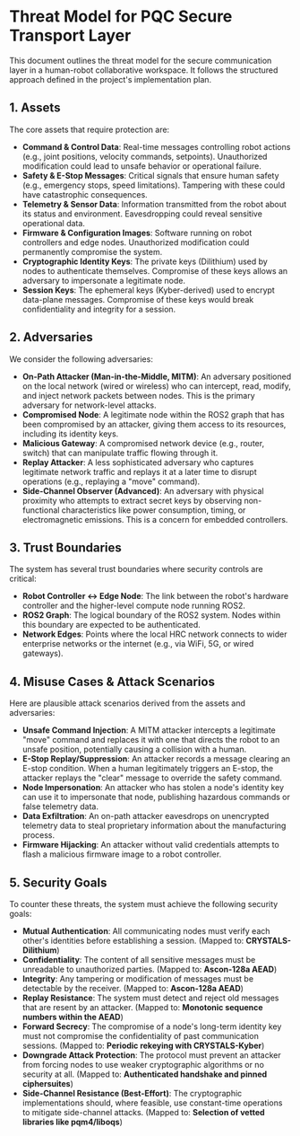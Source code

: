 # Threat Model for PQC Secure Transport Layer

This document outlines the threat model for the secure communication layer in a human-robot collaborative workspace. It follows the structured approach defined in the project's implementation plan.

## 1. Assets
The core assets that require protection are:

- **Command & Control Data**: Real-time messages controlling robot actions (e.g., joint positions, velocity commands, setpoints). Unauthorized modification could lead to unsafe behavior or operational failure.
- **Safety & E-Stop Messages**: Critical signals that ensure human safety (e.g., emergency stops, speed limitations). Tampering with these could have catastrophic consequences.
- **Telemetry & Sensor Data**: Information transmitted from the robot about its status and environment. Eavesdropping could reveal sensitive operational data.
- **Firmware & Configuration Images**: Software running on robot controllers and edge nodes. Unauthorized modification could permanently compromise the system.
- **Cryptographic Identity Keys**: The private keys (Dilithium) used by nodes to authenticate themselves. Compromise of these keys allows an adversary to impersonate a legitimate node.
- **Session Keys**: The ephemeral keys (Kyber-derived) used to encrypt data-plane messages. Compromise of these keys would break confidentiality and integrity for a session.

## 2. Adversaries
We consider the following adversaries:

- **On-Path Attacker (Man-in-the-Middle, MITM)**: An adversary positioned on the local network (wired or wireless) who can intercept, read, modify, and inject network packets between nodes. This is the primary adversary for network-level attacks.
- **Compromised Node**: A legitimate node within the ROS2 graph that has been compromised by an attacker, giving them access to its resources, including its identity keys.
- **Malicious Gateway**: A compromised network device (e.g., router, switch) that can manipulate traffic flowing through it.
- **Replay Attacker**: A less sophisticated adversary who captures legitimate network traffic and replays it at a later time to disrupt operations (e.g., replaying a "move" command).
- **Side-Channel Observer (Advanced)**: An adversary with physical proximity who attempts to extract secret keys by observing non-functional characteristics like power consumption, timing, or electromagnetic emissions. This is a concern for embedded controllers.

## 3. Trust Boundaries
The system has several trust boundaries where security controls are critical:

- **Robot Controller ↔ Edge Node**: The link between the robot's hardware controller and the higher-level compute node running ROS2.
- **ROS2 Graph**: The logical boundary of the ROS2 system. Nodes within this boundary are expected to be authenticated.
- **Network Edges**: Points where the local HRC network connects to wider enterprise networks or the internet (e.g., via WiFi, 5G, or wired gateways).

## 4. Misuse Cases & Attack Scenarios
Here are plausible attack scenarios derived from the assets and adversaries:

- **Unsafe Command Injection**: A MITM attacker intercepts a legitimate "move" command and replaces it with one that directs the robot to an unsafe position, potentially causing a collision with a human.
- **E-Stop Replay/Suppression**: An attacker records a message clearing an E-stop condition. When a human legitimately triggers an E-stop, the attacker replays the "clear" message to override the safety command.
- **Node Impersonation**: An attacker who has stolen a node's identity key can use it to impersonate that node, publishing hazardous commands or false telemetry data.
- **Data Exfiltration**: An on-path attacker eavesdrops on unencrypted telemetry data to steal proprietary information about the manufacturing process.
- **Firmware Hijacking**: An attacker without valid credentials attempts to flash a malicious firmware image to a robot controller.

## 5. Security Goals
To counter these threats, the system must achieve the following security goals:

- **Mutual Authentication**: All communicating nodes must verify each other's identities before establishing a session. (Mapped to: **CRYSTALS-Dilithium**)
- **Confidentiality**: The content of all sensitive messages must be unreadable to unauthorized parties. (Mapped to: **Ascon-128a AEAD**)
- **Integrity**: Any tampering or modification of messages must be detectable by the receiver. (Mapped to: **Ascon-128a AEAD**)
- **Replay Resistance**: The system must detect and reject old messages that are resent by an attacker. (Mapped to: **Monotonic sequence numbers within the AEAD**)
- **Forward Secrecy**: The compromise of a node's long-term identity key must not compromise the confidentiality of past communication sessions. (Mapped to: **Periodic rekeying with CRYSTALS-Kyber**)
- **Downgrade Attack Protection**: The protocol must prevent an attacker from forcing nodes to use weaker cryptographic algorithms or no security at all. (Mapped to: **Authenticated handshake and pinned ciphersuites**)
- **Side-Channel Resistance (Best-Effort)**: The cryptographic implementations should, where feasible, use constant-time operations to mitigate side-channel attacks. (Mapped to: **Selection of vetted libraries like pqm4/liboqs**)
